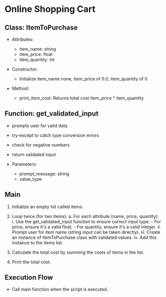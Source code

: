 # Online Shopping Cart

## Class: ItemToPurchase

- Attributes:
  - item_name: string
  - item_price: float
  - item_quantity: int

- Constructor:
  - Initialize item_name none, item_price of 0.0, item_quantity of 0

- Method:
  - print_item_cost: Returns total cost item_price * item_quantity

## Function: get_validated_input

- prompts user for valid data
- try-except to catch type conversion errors
- check for negative numbers
- return validated input

- Parameters:
  - prompt_message: string
  - value_type

## Main

1. Initialize an empty list called items.

2. Loop twice (for two items):
   a. For each attribute (name, price, quantity):
      i. Use the get_validated_input function to ensure correct input type:
         - For price, ensure it's a valid float.
         - For quantity, ensure it's a valid integer.
      ii. Prompt user for item name (string input can be taken directly).
      iii. Create an instance of ItemToPurchase class with validated values.
      iv. Add this instance to the items list.
3. Calculate the total cost by summing the costs of items in the list.
4. Print the total cost.

## Execution Flow

- Call main function when the script is executed.
